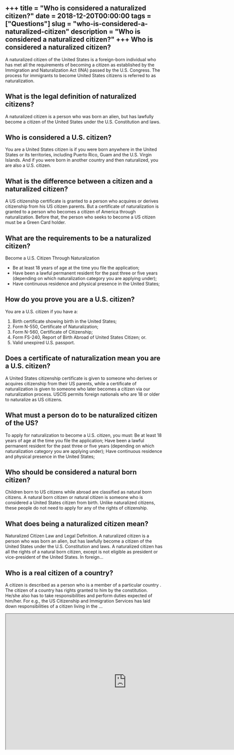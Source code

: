+++
title = "Who is considered a naturalized citizen?"
date = 2018-12-20T00:00:00
tags = ["Questions"]
slug = "who-is-considered-a-naturalized-citizen"
description = "Who is considered a naturalized citizen?"
+++
Who is considered a naturalized citizen?
----------------------------------------

A naturalized citizen of the United States is a foreign-born individual who has met all the requirements of becoming a citizen as established by the Immigration and Naturalization Act (INA) passed by the U.S. Congress. The process for immigrants to become United States citizens is referred to as naturalization.

What is the legal definition of naturalized citizens?
-----------------------------------------------------

A naturalized citizen is a person who was born an alien, but has lawfully become a citizen of the United States under the U.S. Constitution and laws.

Who is considered a U.S. citizen?
---------------------------------

You are a United States citizen is if you were born anywhere in the United States or its territories, including Puerto Rico, Guam and the U.S. Virgin Islands. And if you were born in another country and then naturalized, you are also a U.S. citizen.

What is the difference between a citizen and a naturalized citizen?
-------------------------------------------------------------------

A US citizenship certificate is granted to a person who acquires or derives citizenship from his US citizen parents. But a certificate of naturalization is granted to a person who becomes a citizen of America through naturalization. Before that, the person who seeks to become a US citizen must be a Green Card holder.

What are the requirements to be a naturalized citizen?
------------------------------------------------------

Become a U.S. Citizen Through Naturalization

- Be at least 18 years of age at the time you file the application;
- Have been a lawful permanent resident for the past three or five years (depending on which naturalization category you are applying under);
- Have continuous residence and physical presence in the United States;

How do you prove you are a U.S. citizen?
----------------------------------------

You are a U.S. citizen if you have a:

1. Birth certificate showing birth in the United States;
2. Form N-550, Certificate of Naturalization;
3. Form N-560, Certificate of Citizenship;
4. Form FS-240, Report of Birth Abroad of United States Citizen; or.
5. Valid unexpired U.S. passport.

Does a certificate of naturalization mean you are a U.S. citizen?
-----------------------------------------------------------------

A United States citizenship certificate is given to someone who derives or acquires citizenship from their US parents, while a certificate of naturalization is given to someone who later becomes a citizen via our naturalization process. USCIS permits foreign nationals who are 18 or older to naturalize as US citizens.

What must a person do to be naturalized citizen of the US?
----------------------------------------------------------

To apply for naturalization to become a U.S. citizen, you must: Be at least 18 years of age at the time you file the application; Have been a lawful permanent resident for the past three or five years (depending on which naturalization category you are applying under); Have continuous residence and physical presence in the United States;

Who should be considered a natural born citizen?
------------------------------------------------

 Children born to US citizens while abroad are classified as natural born citizens. A natural born citizen or natural citizen is someone who is considered a United States citizen from birth. Unlike naturalized citizens, these people do not need to apply for any of the rights of citizenship.

What does being a naturalized citizen mean?
-------------------------------------------

Naturalized Citizen Law and Legal Definition. A naturalized citizen is a person who was born an alien, but has lawfully become a citizen of the United States under the U.S. Constitution and laws. A naturalized citizen has all the rights of a natural born citizen, except is not eligible as president or vice-president of the United States. In foreign…

Who is a real citizen of a country?
-----------------------------------

A citizen is described as a person who is a member of a particular country . The citizen of a country has rights granted to him by the constitution. He/she also has to take responsibilities and perform duties expected of him/her. For e.g., the US Citizenship and Immigration Services has laid down responsibilities of a citizen living in the …

<iframe allow="accelerometer; autoplay; clipboard-write; encrypted-media; gyroscope; picture-in-picture" allowfullscreen="" class="__youtube_prefs__  epyt-is-override  no-lazyload" data-no-lazy="1" data-origheight="433" data-origwidth="770" data-skipgform_ajax_framebjll="" height="433" id="_ytid_90703" loading="lazy" src="https://www.youtube.com/embed/7fEusCgym_M?enablejsapi=1&autoplay=0&cc_load_policy=0&cc_lang_pref=&iv_load_policy=1&loop=0&modestbranding=0&rel=1&fs=1&playsinline=0&autohide=2&theme=dark&color=red&controls=1&" title="YouTube player" width="770"></iframe>